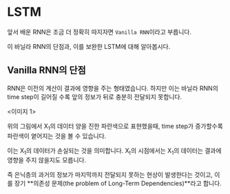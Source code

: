 # LSTM

앞서 배운 RNN은 조금 더 정확히 따지자면 `Vanilla RNN`이라고 부릅니다.

이 바닐라 RNN의 단점과, 이를 보완한 LSTM에 대해 알아봅시다.

## Vanilla RNN의 단점

RNN은 이전의 계산이 결과에 영향을 주는 형태였습니다. 하지만 이는 바닐라 RNN의 time step이 길어질 수록 앞의 정보가 뒤로 충분히 전달되지 못합니다.

<이미지 1>

위의 그림에서 X<sub>1</sub>의 데이터 양을 진한 파란색으로 표현했을때, time step가 증가할수록 파란색이 옅어지는 것을 볼 수 있습니다.

이는 X<sub>1</sub>의 데이터가 손실되는 것을 의미합니다. X<sub>t</sub>의 시점에서는 X<sub>1</sub>의 데이터는 결과에 영향을 주지 않을지도 모릅니다.

즉 은닉층의 과거의 정보가 마지막까지 전달되지 못하는 현상이 발생한다는 것이고, 이를 장기 **의존성 문제(the problem of Long-Term Dependencies)**라고 합니다.
